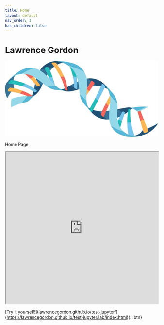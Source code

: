 ```yaml
---
title: Home
layout: default
nav_order: 1
has_children: false
---
```


# Lawrence Gordon

![home_page](images/logo.jpg)

Home Page

<iframe
  src="https://jupyterlite.github.io/demo/repl/index.html?kernel=python&toolbar=1"
  width="100%"
  height="500px"
>
</iframe>

[Try it yourself!](lawrencegordon.github.io/test-jupyter/](https://lawrencegordon.github.io/test-jupyter/lab/index.html){: .btn}

